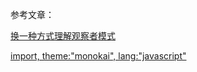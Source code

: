 参考文章：  

[换一种方式理解观察者模式](https://github.com/zhaoqize/blog/issues/3)

[
    import, 
    theme:"monokai",
    lang:"javascript"
](script/observe.js)

